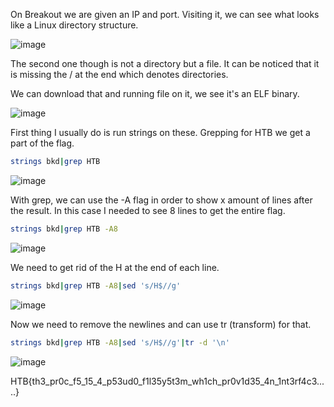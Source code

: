 On Breakout we are given an IP and port. Visiting it, we can see what looks like a Linux directory structure.

![image](https://user-images.githubusercontent.com/80063008/179477633-fc2b9180-bc16-45a8-896e-b136b6f31cc2.png)

The second one though is not a directory but a file. It can be noticed that it is missing the / at the end which denotes directories.

We can download that and running file on it, we see it's an ELF binary.

![image](https://user-images.githubusercontent.com/80063008/179477821-f1b18c33-504c-412d-9291-99207b6aaf54.png)

First thing I usually do is run strings on these. Grepping for HTB we get a part of the flag.

```bash
strings bkd|grep HTB
```

![image](https://user-images.githubusercontent.com/80063008/179477924-09fb0453-c005-41ba-81cc-b918cc2b92f2.png)

With grep, we can use the -A flag in order to show x amount of lines after the result. In this case I needed to see 8 lines to get the entire flag.

```bash
strings bkd|grep HTB -A8
```

![image](https://user-images.githubusercontent.com/80063008/179478895-c5b48062-2ae4-4b64-ab53-58d0540d1578.png)

We need to get rid of the H at the end of each line.

```bash
strings bkd|grep HTB -A8|sed 's/H$//g'
```
![image](https://user-images.githubusercontent.com/80063008/179479012-10c898ba-4a89-4d9a-9913-50c022ec2baf.png)

Now we need to remove the newlines and can use tr (transform) for that.

```bash
strings bkd|grep HTB -A8|sed 's/H$//g'|tr -d '\n'
```
![image](https://user-images.githubusercontent.com/80063008/179478652-222955c0-6eab-4511-aa3a-39016379d412.png)

HTB{th3_pr0c_f5_15_4_p53ud0_f1l35y5t3m_wh1ch_pr0v1d35_4n_1nt3rf4c3.....}
